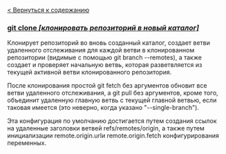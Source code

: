 [< Вернуться к содержанию](readme.md)


### [git clone *[клонировать репозиторий в новый каталог]*](https://git-scm.com/docs/git-clone)

Клонирует репозиторий во вновь созданный каталог, создает ветви удаленного отслеживания для каждой ветви в клонированном репозитории (видимые с помощью git branch --remotes), а также создает и проверяет начальную ветвь, которая разветвляется из текущей активной ветви клонированного репозитория.

После клонирования простой git fetch без аргументов обновит все ветви удаленного отслеживания, а git pull без аргументов, кроме того, объединит удаленную главную ветвь с текущей главной ветвью, если таковая имеется (это неверно, когда указано "--single-branch").

Эта конфигурация по умолчанию достигается путем создания ссылок на удаленные заголовки ветвей refs/remotes/origin, а также путем инициализации remote.origin.urlи remote.origin.fetch конфигурирования переменных.